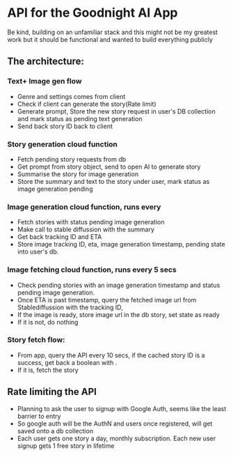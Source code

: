 # API for the Goodnight AI App

Be kind, building on an unfamiliar stack and this might not be my greatest work but it should be functional and wanted to build everything publicly

## The architecture: 

### Text+ Image gen flow
* Genre and settings comes from client
* Check if client can generate the story(Rate limit)
* Generate prompt, Store the new story request in user's DB collection and mark status as pending text generation
* Send back story ID back to client

### Story generation cloud function
* Fetch pending story requests from db
* Get prompt from story object, send to open AI to generate story
* Summarise the story for image generation
* Store the summary and text to the story under user, mark status as image generation pending

### Image generation cloud function, runs every 
* Fetch stories with status pending image generation
* Make call to stable diffussion with the summary
* Get back tracking ID and ETA
* Store image tracking ID, eta, image generation timestamp, pending state into user's db.

### Image fetching cloud function, runs every 5 secs
* Check pending stories with an image generation timestamp and status pending image generation. 
* Once ETA is past timestamp, query the fetched image url from Stablediffussion with the tracking ID,
* If the image is ready, store image url in the db story, set state as ready
* If it is not, do nothing

### Story fetch flow:
* From app, query the API every 10 secs, if the cached story ID is a success, get back a boolean with .
* If it is, fetch the story


## Rate limiting the API

* Planning to ask the user to signup with Google Auth, seems like the least barrier to entry
* So google auth will be the AuthN and users once registered, will get saved onto a db collection
* Each user gets one story a day, monthly subscription. Each new user signup gets 1 free story in lifetime
